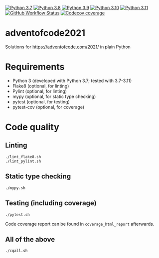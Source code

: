 [![Python 3.7](https://hbhbnr.github.io/docs/badges/Python-3.7-blue-python-white.svg)](https://docs.python.org/3.7/whatsnew/changelog.html)
[![Python 3.8](https://hbhbnr.github.io/docs/badges/Python-3.8-blue-python-white.svg)](https://docs.python.org/3.8/whatsnew/changelog.html)
[![Python 3.9](https://hbhbnr.github.io/docs/badges/Python-3.9-blue-python-white.svg)](https://docs.python.org/3.9/whatsnew/changelog.html)
[![Python 3.10](https://hbhbnr.github.io/docs/badges/Python-3.10-blue-python-white.svg)](https://docs.python.org/3.10/whatsnew/changelog.html)
[![Python 3.11](https://hbhbnr.github.io/docs/badges/Python-3.11-blue-python-white.svg)](https://docs.python.org/3.10/whatsnew/changelog.html)
[![GitHub Workflow Status](https://github.com/HbHbNr/adventofcode2021/actions/workflows/codequality.yml/badge.svg)](https://github.com/HbHbNr/adventofcode2021/actions/workflows/codequality.yml)
[![Codecov coverage](https://img.shields.io/codecov/c/github/HbHbNr/adventofcode2021?logo=codecov&logoColor=white)](https://app.codecov.io/gh/HbHbNr/adventofcode2021)

# adventofcode2021
Solutions for https://adventofcode.com/2021/ in plain Python

# Requirements
* Python 3 (developed with Python 3.7; tested with 3.7-3.11)
* Flake8 (optional, for linting)
* Pylint (optional, for linting)
* mypy (optional, for static type checking)
* pytest (optional, for testing)
* pytest-cov (optional, for coverage) 

# Code quality
## Linting

    ./lint_flake8.sh
    ./lint_pylint.sh

## Static type checking

    ./mypy.sh

## Testing (including coverage)

    ./pytest.sh

Code coverage report can be found in ``coverage_html_report`` afterwards.

## All of the above

    ./cqall.sh
